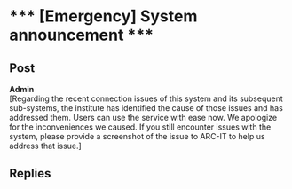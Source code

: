 # *** [Emergency] System announcement ***
## Post
**Admin**<br>
[Regarding the recent connection issues of this system and its subsequent sub-systems, the institute has identified the cause of those issues and has addressed them. Users can use the service with ease now. We apologize for the inconveniences we caused. If you still encounter issues with the system, please provide a screenshot of the issue to ARC-IT to help us address that issue.]
## Replies
